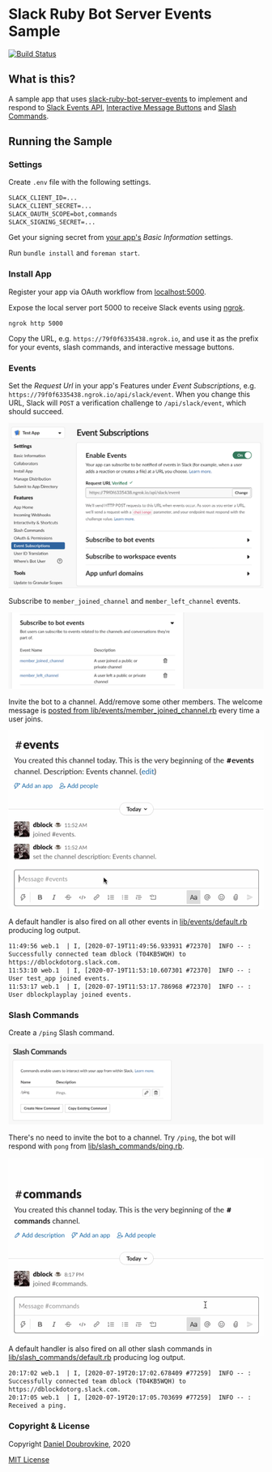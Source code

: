 Slack Ruby Bot Server Events Sample
===================================

[![Build Status](https://travis-ci.org/slack-ruby/slack-ruby-bot-server-events-sample.svg?branch=master)](https://travis-ci.org/slack-ruby/slack-ruby-bot-server-events-sample)

## What is this?

A sample app that uses [slack-ruby-bot-server-events](https://github.com/slack-ruby/slack-ruby-bot-server-events) to implement and respond to [Slack Events API](https://api.slack.com/events-api), [Interactive Message Buttons](https://api.slack.com/legacy/message-buttons) and [Slash Commands](https://api.slack.com/interactivity/slash-commands).

## Running the Sample

### Settings

Create `.env` file with the following settings.

```
SLACK_CLIENT_ID=...
SLACK_CLIENT_SECRET=...
SLACK_OAUTH_SCOPE=bot,commands
SLACK_SIGNING_SECRET=...
```

Get your signing secret from [your app's](https://api.slack.com/apps) _Basic Information_ settings.

Run `bundle install` and `foreman start`.

### Install App

Register your app via OAuth workflow from [localhost:5000](http://localhost:5000).

Expose the local server port 5000 to receive Slack events using [ngrok](https://ngrok.com).

```
ngrok http 5000
```

Copy the URL, e.g. `https://79f0f6335438.ngrok.io`, and use it as the prefix for your events, slash commands, and interactive message buttons.

### Events

Set the _Request Url_ in your app's Features under _Event Subscriptions_, e.g. `https://79f0f6335438.ngrok.io/api/slack/event`. When you change this URL, Slack will `POST` a verification challenge to `/api/slack/event`, which should succeed.

![](screenshots/events.png)

Subscribe to `member_joined_channel` and `member_left_channel` events.

![](screenshots/events-subscribe.png)

Invite the bot to a channel. Add/remove some other members. The welcome message is [posted from lib/events/member_joined_channel.rb](lib/events/member_joined_channel.rb) every time a user joins.

![](screenshots/events-demo.gif)

A default handler is also fired on all other events in [lib/events/default.rb](lib/events/default.rb) producing log output.

```
11:49:56 web.1  | I, [2020-07-19T11:49:56.933931 #72370]  INFO -- : Successfully connected team dblock (T04KB5WQH) to https://dblockdotorg.slack.com.
11:53:10 web.1  | I, [2020-07-19T11:53:10.607301 #72370]  INFO -- : User test_app joined events.
11:53:17 web.1  | I, [2020-07-19T11:53:17.786968 #72370]  INFO -- : User dblockplayplay joined events.
```

### Slash Commands

Create a `/ping` Slash command.

![](screenshots/slash-commands-ping.png)

There's no need to invite the bot to a channel. Try `/ping`, the bot will respond with `pong` from [lib/slash_commands/ping.rb](lib/slash_commands/ping.rb).

![](screenshots/slash-commands-demo.gif)

A default handler is also fired on all other slash commands in [lib/slash_commands/default.rb](lib/slash_commands/default.rb) producing log output.

```
20:17:02 web.1  | I, [2020-07-19T20:17:02.678409 #77259]  INFO -- : Successfully connected team dblock (T04KB5WQH) to https://dblockdotorg.slack.com.
20:17:05 web.1  | I, [2020-07-19T20:17:05.703699 #77259]  INFO -- : Received a ping.
```

### Copyright & License

Copyright [Daniel Doubrovkine](http://code.dblock.org), 2020

[MIT License](LICENSE)
